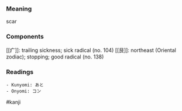 ### Meaning

scar

### Components

[[疒]]: trailing sickness; sick radical (no. 104) [[艮]]: northeast (Oriental zodiac); stopping; good radical (no. 138)

### Readings

```
- Kunyomi: あと
- Onyomi: コン
```

#kanji